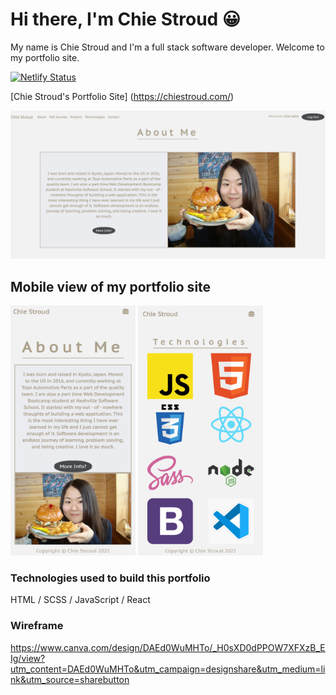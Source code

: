 # Hi there, I'm Chie Stroud :grinning:
My name is Chie Stroud and I'm a full stack software developer. Welcome to my portfolio site. 

[![Netlify Status](https://api.netlify.com/api/v1/badges/5f42e928-9880-46b5-a1ac-4e3092e280de/deploy-status)](https://app.netlify.com/sites/chiestroud/deploys)

[Chie Stroud's Portfolio Site] (https://chiestroud.com/)

<img src="./src/assets/portfolio.png" alt="portfolio" width="600">

## Mobile view of my portfolio site
<p float="left">
  <img src="./src/assets/chiestroud.png" alt="mobile" width="200" height="400">
  <img src="./src/assets/tech.png" alt="mobile2" width="200" height="400">
</p>

### Technologies used to build this portfolio
HTML / SCSS / JavaScript / React

### Wireframe
https://www.canva.com/design/DAEd0WuMHTo/_H0sXD0dPPOW7XFXzB_EIg/view?utm_content=DAEd0WuMHTo&utm_campaign=designshare&utm_medium=link&utm_source=sharebutton
